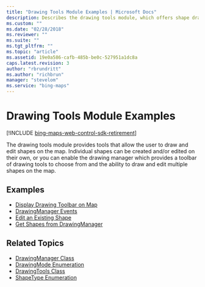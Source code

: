 ```yaml
---
title: "Drawing Tools Module Examples | Microsoft Docs"
description: Describes the drawing tools module, which offers shape drawing and editing tools, and provides lists of examples and related topics.
ms.custom: ""
ms.date: "02/28/2018"
ms.reviewer: ""
ms.suite: ""
ms.tgt_pltfrm: ""
ms.topic: "article"
ms.assetid: 19e0a586-cafb-485b-be0c-527951a1dc8a
caps.latest.revision: 3
author: "rbrundritt"
ms.author: "richbrun"
manager: "stevelom"
ms.service: "bing-maps"
---
```


# Drawing Tools Module Examples

[!INCLUDE [bing-maps-web-control-sdk-retirement](../../../includes/bing-maps-web-control-sdk-retirement.md)]

The drawing tools module provides tools that allow the user to draw and edit shapes on the map. Individual shapes can be created and/or edited on their own, or you can enable the drawing manager which provides a toolbar of drawing tools to choose from and the ability to draw and edit multiple shapes on the map. 

## Examples

* [Display Drawing Toolbar on Map](display-drawing-toolbar-on-map.md)
* [DrawingManager Events](drawingmanager-events.md)
* [Edit an Existing Shape](edit-an-existing-shape.md) 
* [Get Shapes from DrawingManager](get-shapes-from-drawingmanager.md)

## Related Topics

* [DrawingManager Class](../../modules/drawing-tools-module/drawingmanager-class.md)
* [DrawingMode Enumeration](../../modules/drawing-tools-module/drawingmode-enumeration.md)
* [DrawingTools Class](../../modules/drawing-tools-module/drawingtools-class.md)
* [ShapeType Enumeration](../../modules/drawing-tools-module/shapetype-enumeration.md)